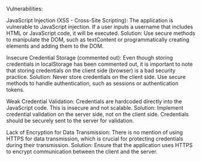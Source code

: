 Vulnerabilities:

JavaScript Injection (XSS - Cross-Site Scripting): The application is vulnerable to JavaScript injection. If a user inputs a username that includes HTML or JavaScript code, it will be executed.
Solution:
Use secure methods to manipulate the DOM, such as textContent or programmatically creating elements and adding them to the DOM.

Insecure Credential Storage (commented out):
Even though storing credentials in localStorage has been commented out, it is important to note that storing credentials on the client side (browser) is a bad security practice.
Solution:
Never store credentials on the client side. Use secure methods to handle authentication, such as sessions or authentication tokens.

Weak Credential Validation:
Credentials are hardcoded directly into the JavaScript code. This is insecure and not scalable.
Solution:
Implement credential validation on the server side, not on the client side. Credentials should be securely sent to the server for validation.

Lack of Encryption for Data Transmission:
There is no mention of using HTTPS for data transmission, which is crucial for protecting credentials during their transmission.
Solution:
Ensure that the application uses HTTPS to encrypt communication between the client and the server.

